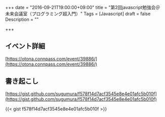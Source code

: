 +++
date = "2016-09-21T19:00:00+09:00"
title = "第2回javascript勉強会＠未来会議室（プログラミング超入門）"
Tags = [Javascript]
draft = false
Description = ""

+++

## イベント詳細
[https://otona.connpass.com/event/39886/](https://otona.connpass.com/event/39886/)

## 書き起こし
[https://gist.github.com/sugumura/f578f14d7acf3545e8e4e01afc5b010f](https://gist.github.com/sugumura/f578f14d7acf3545e8e4e01afc5b010f)

{{< gist f578f14d7acf3545e8e4e01afc5b010f >}}
